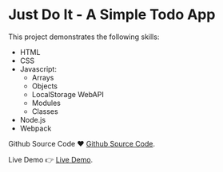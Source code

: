 # Just Do It - A Simple Todo App
This project demonstrates the following skills:
- HTML
- CSS
- Javascript:
  - Arrays
  - Objects
  - LocalStorage WebAPI
  - Modules
  - Classes
- Node.js
- Webpack

Github Source Code ❤️ [Github Source Code](https://github.com/zacharytruong/justdoit).

Live Demo 👉 [Live Demo](https://zacharytruong.github.io/justdoit).